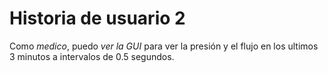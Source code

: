# Historia de usuario 2

Como *medico*, puedo *ver la GUI* para ver la presión  y el flujo en los ultimos 3 minutos a intervalos de 0.5 segundos.

